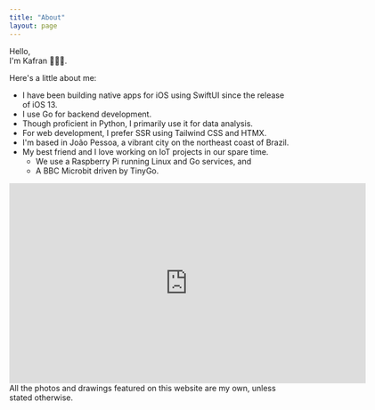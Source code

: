 ```yaml
---
title: "About"
layout: page
---
```


Hello,  
I'm Kafran 👋🏼🙂.

Here's a little about me:

* I have been building native apps for iOS using SwiftUI since the release of iOS 13.
* I use Go for backend development.
* Though proficient in Python, I primarily use it for data analysis.
* For web development, I prefer SSR using Tailwind CSS and HTMX.
* I'm based in João Pessoa, a vibrant city on the northeast coast of Brazil.
* My best friend and I love working on IoT projects in our spare time.
  * We use a Raspberry Pi running Linux and Go services, and
  * A BBC Microbit driven by TinyGo.

<iframe width="640" height="360" src="https://www.youtube-nocookie.com/embed/4nSf3Ob_h1U" title="YouTube video player" frameborder="0" allow="accelerometer; autoplay; clipboard-write; encrypted-media; gyroscope; picture-in-picture; web-share" allowfullscreen></iframe>
<br>
All the photos and drawings featured on this website are my own, unless stated otherwise.
